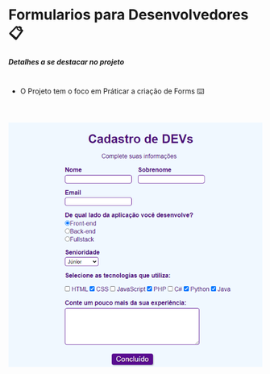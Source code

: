 # Formularios para Desenvolvedores 📋
<h5>Detalhes a se destacar no projeto</h5>

<ul>
     <li>O Projeto tem o foco em Práticar a criação de Forms ⌨️</li>
     
</ul>
<br>
 <img src="img.png" alt="">
